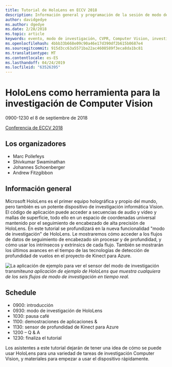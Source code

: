 ```yaml
---
title: Tutorial de HoloLens en ECCV 2018
description: Información general y programación de la sesión de modo de investigación de HoloLens, que se va a entregar en la Conferencia de ECCV el 8 de septiembre de 2018.
author: davidgedye
ms.author: dgedye
ms.date: 2/28/2018
ms.topic: article
keywords: evento, modo de investigación, CVPR, Computer Vision, investigación, HoloLens
ms.openlocfilehash: 4bbb33b668e09c90a46e17d390df2b615b0687e4
ms.sourcegitcommit: 915d3cc63a5571ba22ac4608589f3eca8da1bc81
ms.translationtype: MT
ms.contentlocale: es-ES
ms.lasthandoff: 04/24/2019
ms.locfileid: "63526395"
---
```

# <a name="hololens-as-a-tool-for-computer-vision-research"></a>HoloLens como herramienta para la investigación de Computer Vision
0900-1230 el 8 de septiembre de 2018

[Conferencia de ECCV 2018](https://eccv2018.org)

## <a name="organizers"></a>Los organizadores
* Marc Pollefeys
* Shivkumar Swaminathan
* Johannes Schoenberger
* Andrew Fitzgibbon

## <a name="overview"></a>Información general
Microsoft HoloLens es el primer equipo holográfica y propio del mundo, pero también es un potente dispositivo de investigación informática Vision.
El código de aplicación puede acceder a secuencias de audio y vídeo y mallas de superficie, todo ello en un espacio de coordenadas universal mantenido por el seguimiento de encabezado de alta precisión de HoloLens. En este tutorial se profundizará en la nueva funcionalidad "modo de investigación" de HoloLens.
Le mostraremos cómo acceder a los flujos de datos de seguimiento de encabezado sin procesar y de profundidad, y cómo usar los intrínsecos y extrinsics de cada flujo.  También se mostrarán los últimos avances en el tiempo de las tecnologías de detección de profundidad de vuelos en el proyecto de Kinect para Azure.

![La aplicación de ejemplo para ver el sensor](images/sensor-stream-viewer.jpg)
del modo de investigación transmite*una aplicación de ejemplo de HoloLens que muestra cualquiera de los seis flujos de modo de investigación en tiempo real.*

## <a name="schedule"></a>Schedule
* 0900: introducción
* 0930: modo de investigación de HoloLens
* 1030: pausa café
* 1100: demostraciones de aplicaciones &
* 1130: sensor de profundidad de Kinect para Azure
* 1200 – Q & A
* 1230: finaliza el tutorial

Los asistentes a este tutorial dejarán de tener una idea de cómo se puede usar HoloLens para una variedad de tareas de investigación Computer Vision, y materiales para empezar a usar el dispositivo rápidamente.
